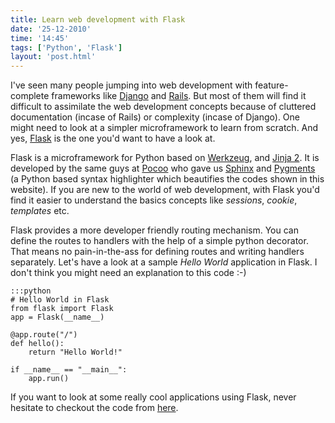 ```yaml
---
title: Learn web development with Flask
date: '25-12-2010'
time: '14:45'
tags: ['Python', 'Flask']
layout: 'post.html'
---
```


I've seen many people jumping into web development with feature-complete frameworks like [Django](http://www.djangoproject.com/) and [Rails](http://rubyonrails.org/). But most of them will find it difficult to assimilate the web development concepts because of cluttered documentation (incase of Rails) or complexity (incase of Django). One might need to look at a simpler microframework to learn from scratch. And yes, [Flask](http://flask.pocoo.org/) is the one you'd want to have a look at.

Flask is a microframework for Python based on [Werkzeug](http://www.pocoo.org/projects/werkzeug/), and [Jinja 2](http://www.pocoo.org/projects/jinja2/). It is developed by the same guys at [Pocoo](http://www.pocoo.org/) who gave us [Sphinx](http://www.pocoo.org/projects/sphinx/) and [Pygments](http://www.pocoo.org/projects/pygments/) (a Python based syntax highlighter which beautifies the codes shown in this website). If you are new to the world of web development, with Flask you'd find it easier to understand the basics concepts like *sessions*, *cookie*, *templates* etc.

Flask provides a more developer friendly routing mechanism. You can define the routes to handlers with the help of a simple python decorator. That means no pain-in-the-ass for defining routes and writing handlers separately. Let's have a look at a sample *Hello World* application in Flask. I don't think you might need an explanation to this code :-)

	:::python
	# Hello World in Flask
	from flask import Flask
	app = Flask(__name__)

	@app.route("/")
	def hello():
	    return "Hello World!"

	if __name__ == "__main__":
	    app.run()

If you want to look at some really cool applications using Flask, never hesitate to checkout the code from [here](https://github.com/mitsuhiko/flask/tree/master/examples).

